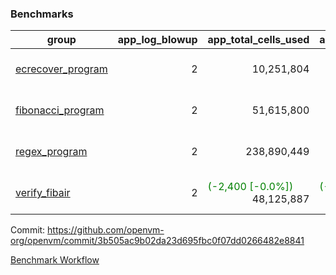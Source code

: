 ### Benchmarks
| group | app_log_blowup | app_total_cells_used | app_total_cycles | app_total_proof_time_ms | leaf_log_blowup | leaf_total_cells_used | leaf_total_cycles | leaf_total_proof_time_ms | max_segment_length | instance | alloc |
|---|---|---|---|---|---|---|---|---|---|---|---|
| [ ecrecover_program ](https://github.com/openvm-org/openvm/blob/benchmark-results/benchmarks/individual/ecrecover-3b505ac9b02da23d695fbc0f07dd0266482e8841.md) | <div style='text-align: right'> 2 </div>  | <div style='text-align: right'> 10,251,804 </div>  | <div style='text-align: right'> 195,066 </div>  | <span style='color: red'>(+136.0 [+7.0%])</span><div style='text-align: right'> 2,069.0 </div>  | <div style='text-align: right'> - </div>  | <div style='text-align: right'> - </div>  | <div style='text-align: right'> - </div>  | <div style='text-align: right'> - </div>  | 1048476 | 64cpu-linux-arm64 | mimalloc |
| [ fibonacci_program ](https://github.com/openvm-org/openvm/blob/benchmark-results/benchmarks/individual/fibonacci-3b505ac9b02da23d695fbc0f07dd0266482e8841.md) | <div style='text-align: right'> 2 </div>  | <div style='text-align: right'> 51,615,800 </div>  | <div style='text-align: right'> 3,000,274 </div>  | <span style='color: red'>(+22.0 [+0.4%])</span><div style='text-align: right'> 5,581.0 </div>  | <div style='text-align: right'> 2 </div>  | <span style='color: red'>(+4,650 [+0.0%])</span><div style='text-align: right'> 144,218,793 </div>  | <span style='color: red'>(+776 [+0.0%])</span><div style='text-align: right'> 7,037,428 </div>  | <span style='color: green'>(-196.0 [-1.4%])</span><div style='text-align: right'> 14,309.0 </div>  | 1048476 | 64cpu-linux-arm64 | mimalloc |
| [ regex_program ](https://github.com/openvm-org/openvm/blob/benchmark-results/benchmarks/individual/regex-3b505ac9b02da23d695fbc0f07dd0266482e8841.md) | <div style='text-align: right'> 2 </div>  | <div style='text-align: right'> 238,890,449 </div>  | <div style='text-align: right'> 8,381,808 </div>  | <span style='color: red'>(+244.0 [+1.4%])</span><div style='text-align: right'> 17,599.0 </div>  | <div style='text-align: right'> 2 </div>  | <span style='color: green'>(-3,360 [-0.0%])</span><div style='text-align: right'> 315,460,467 </div>  | <span style='color: green'>(-462 [-0.0%])</span><div style='text-align: right'> 14,646,418 </div>  | <span style='color: red'>(+31.0 [+0.1%])</span><div style='text-align: right'> 29,042.0 </div>  | 1048476 | 64cpu-linux-arm64 | mimalloc |
| [ verify_fibair ](https://github.com/openvm-org/openvm/blob/benchmark-results/benchmarks/individual/verify_fibair-3b505ac9b02da23d695fbc0f07dd0266482e8841.md) | <div style='text-align: right'> 2 </div>  | <span style='color: green'>(-2,400 [-0.0%])</span><div style='text-align: right'> 48,125,887 </div>  | <span style='color: green'>(-200 [-0.1%])</span><div style='text-align: right'> 397,094 </div>  | <span style='color: red'>(+5.0 [+0.2%])</span><div style='text-align: right'> 3,153.0 </div>  | <div style='text-align: right'> - </div>  | <div style='text-align: right'> - </div>  | <div style='text-align: right'> - </div>  | <div style='text-align: right'> - </div>  | 1048476 | 64cpu-linux-arm64 | mimalloc |


Commit: https://github.com/openvm-org/openvm/commit/3b505ac9b02da23d695fbc0f07dd0266482e8841

[Benchmark Workflow](https://github.com/openvm-org/openvm/actions/runs/12383487027)
